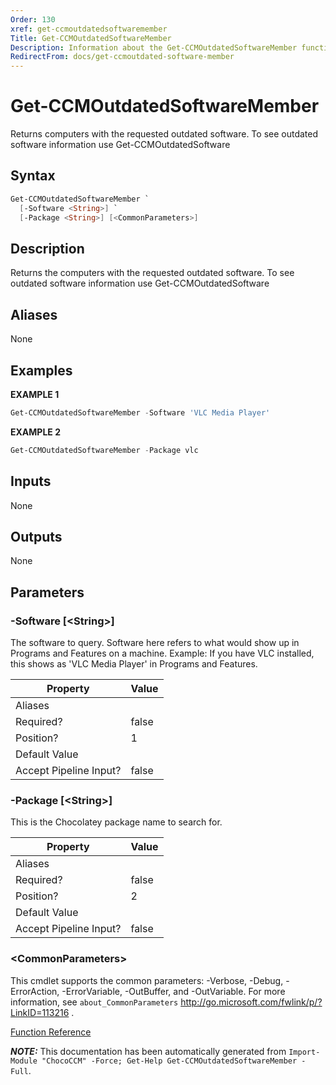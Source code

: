 ```yaml
---
Order: 130
xref: get-ccmoutdatedsoftwaremember
Title: Get-CCMOutdatedSoftwareMember
Description: Information about the Get-CCMOutdatedSoftwareMember function
RedirectFrom: docs/get-ccmoutdated-software-member
---
```


# Get-CCMOutdatedSoftwareMember

<!-- This documentation is automatically generated from /Get-CCMOutdatedSoftwareMember.ps1 using GenerateDocs.ps1. Contributions are welcome at the original location(s). -->

Returns computers with the requested outdated software. To see outdated software information use Get-CCMOutdatedSoftware

## Syntax

~~~powershell
Get-CCMOutdatedSoftwareMember `
  [-Software <String>] `
  [-Package <String>] [<CommonParameters>]
~~~

## Description

Returns the computers with the requested outdated software. To see outdated software information use Get-CCMOutdatedSoftware


## Aliases

None

## Examples

 **EXAMPLE 1**

~~~powershell
Get-CCMOutdatedSoftwareMember -Software 'VLC Media Player'

~~~

**EXAMPLE 2**

~~~powershell
Get-CCMOutdatedSoftwareMember -Package vlc

~~~

## Inputs

None

## Outputs

None

## Parameters

###  -Software [&lt;String&gt;]
The software to query. Software here refers to what would show up in Programs and Features on a machine.
Example: If you have VLC installed, this shows as 'VLC Media Player' in Programs and Features.

Property               | Value
---------------------- | -----
Aliases                |
Required?              | false
Position?              | 1
Default Value          |
Accept Pipeline Input? | false

###  -Package [&lt;String&gt;]
This is the Chocolatey package name to search for.

Property               | Value
---------------------- | -----
Aliases                |
Required?              | false
Position?              | 2
Default Value          |
Accept Pipeline Input? | false

### &lt;CommonParameters&gt;

This cmdlet supports the common parameters: -Verbose, -Debug, -ErrorAction, -ErrorVariable, -OutBuffer, and -OutVariable. For more information, see `about_CommonParameters` http://go.microsoft.com/fwlink/p/?LinkID=113216 .



[Function Reference](xref:chococcm-functions)

***NOTE:*** This documentation has been automatically generated from `Import-Module "ChocoCCM" -Force; Get-Help Get-CCMOutdatedSoftwareMember -Full`.
